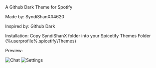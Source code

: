 A Github Dark Theme for Spotify

Made by: SyndiShanX#4620

Inspired by: Github Dark

Installation:
Copy SyndiShanX folder into your Spicetify Themes Folder (%userprofile%\.spicetify\Themes)

Preview:

![Chat](https://syndishanx.github.io/Spotify-Dark/Images/Spotify-Dark-Home.png)
![Settings](https://syndishanx.github.io/Spotify-Dark/Images/Spotify-Dark-Playlist.png)
